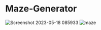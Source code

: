 # Maze-Generator
![Screenshot 2023-05-18 085933](https://github.com/Flakes010/Maze-Generator/assets/104307408/ac705383-7cb1-4a73-8bfb-93e4a0dc30c2)
![maze](https://github.com/Flakes010/Maze-Generator/assets/104307408/2b1f0902-89b9-42e3-8d9b-0fc5d0359332)
